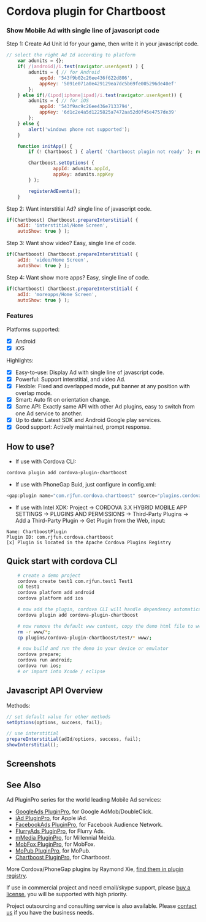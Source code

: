 # Cordova plugin for Chartboost #

### Show Mobile Ad with single line of javascript code ###

Step 1: Create Ad Unit Id for your game, then write it in your javascript code.

```javascript
// select the right Ad Id according to platform
	var adunits = {};
	if( /(android)/i.test(navigator.userAgent) ) { 
		adunits = { // for Android
            appId: '543f9b02c26ee436f622d806',
            appKey: '5091e071a0e429129ea7dc5b69fe005296de40ef'
		};
	} else if(/(ipod|iphone|ipad)/i.test(navigator.userAgent)) {
		adunits = { // for iOS
            appId: '543f9ac9c26ee436e7133794',
            appKey: '6d1c2e4a5d1225825a7472aa52d0f45e4757de39'
		};
	} else {
        alert('windows phone not supported');
	}

    function initApp() {
		if (! Chartboost ) { alert( 'Chartboost plugin not ready' ); return; }

        Chartboost.setOptions( {
                 appId: adunits.appId,
                 appKey: adunits.appKey
        } );

        registerAdEvents();
    }

```

Step 2: Want interstitial Ad? single line of javascript code.

```javascript
if(Chartboost) Chartboost.prepareInterstitial( {
	adId: 'interstitial/Home Screen', 
	autoShow: true } );
```

Step 3: Want show video? Easy, single line of code. 

```javascript
if(Chartboost) Chartboost.prepareInterstitial( {
	adId: 'video/Home Screen', 
	autoShow: true } );
```

Step 4: Want show more apps? Easy, single line of code. 

```javascript
if(Chartboost) Chartboost.prepareInterstitial( {
	adId: 'moreapps/Home Screen', 
	autoShow: true } );
```

### Features ###

Platforms supported:
- [x] Android
- [x] iOS

Highlights:
- [x] Easy-to-use: Display Ad with single line of javascript code.
- [x] Powerful: Support interstitial, and video Ad.
- [x] Flexible: Fixed and overlapped mode, put banner at any position with overlap mode.
- [x] Smart: Auto fit on orientation change.
- [x] Same API: Exactly same API with other Ad plugins, easy to switch from one Ad service to another.
- [x] Up to date: Latest SDK and Android Google play services.
- [x] Good support: Actively maintained, prompt response.

## How to use? ##

* If use with Cordova CLI:
```bash
cordova plugin add cordova-plugin-chartboost
```

* If use with PhoneGap Buid, just configure in config.xml:
```javascript
<gap:plugin name="com.rjfun.cordova.chartboost" source="plugins.cordova.io"/>
```

* If use with Intel XDK:
Project -> CORDOVA 3.X HYBRID MOBILE APP SETTINGS -> PLUGINS AND PERMISSIONS -> Third-Party Plugins ->
Add a Third-Party Plugin -> Get Plugin from the Web, input:
```
Name: ChartboostPlugin
Plugin ID: com.rjfun.cordova.chartboost
[x] Plugin is located in the Apache Cordova Plugins Registry
```

## Quick start with cordova CLI ##
```bash
	# create a demo project
    cordova create test1 com.rjfun.test1 Test1
    cd test1
    cordova platform add android
    cordova platform add ios

    # now add the plugin, cordova CLI will handle dependency automatically
    cordova plugin add cordova-plugin-chartboost

    # now remove the default www content, copy the demo html file to www
    rm -r www/*;
    cp plugins/cordova-plugin-chartboost/test/* www/;

	# now build and run the demo in your device or emulator
    cordova prepare; 
    cordova run android; 
    cordova run ios;
    # or import into Xcode / eclipse
```

## Javascript API Overview ##

Methods:
```javascript
// set default value for other methods
setOptions(options, success, fail);

// use interstitial
prepareInterstitial(adId/options, success, fail);
showInterstitial();
```

## Screenshots ##


## See Also ##

Ad PluginPro series for the world leading Mobile Ad services:

* [GoogleAds PluginPro](https://github.com/floatinghotpot/cordova-admob-pro), for Google AdMob/DoubleClick.
* [iAd PluginPro](https://github.com/floatinghotpot/cordova-iad-pro), for Apple iAd. 
* [FacebookAds PluginPro](https://github.com/floatinghotpot/cordova-plugin-facebookads), for Facebook Audience Network.
* [FlurryAds PluginPro](https://github.com/floatinghotpot/cordova-plugin-flurry), for Flurry Ads.
* [mMedia PluginPro](https://github.com/floatinghotpot/cordova-plugin-mmedia), for Millennial Meida.
* [MobFox PluginPro](https://github.com/floatinghotpot/cordova-mobfox-pro), for MobFox.
* [MoPub PluginPro](https://github.com/floatinghotpot/cordova-plugin-mopub), for MoPub.
* [Chartboost PluginPro](https://github.com/floatinghotpot/cordova-plugin-chartboost), for Chartboost.

More Cordova/PhoneGap plugins by Raymond Xie, [find them in plugin registry](http://plugins.cordova.io/#/search?search=rjfun).

If use in commercial project and need email/skype support, please [buy a license](http://rjfun.github.io/), you will be supported with high priority.

Project outsourcing and consulting service is also available. Please [contact us](mailto:rjfun.mobile@gmail.com) if you have the business needs.

